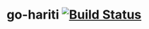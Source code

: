 go-hariti [![Build Status](https://travis-ci.org/kamichidu/go-hariti.svg?branch=master)](https://travis-ci.org/kamichidu/go-hariti)
========================================================================================================================
